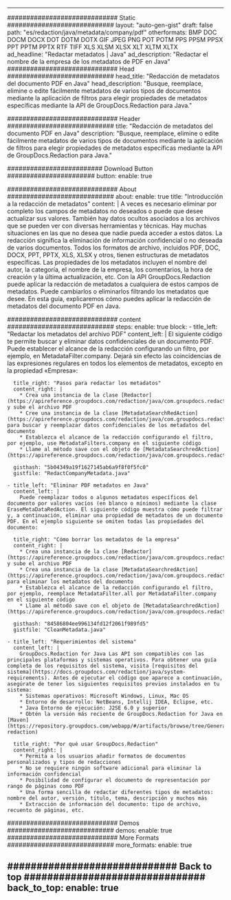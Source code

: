 
---
############################# Static ############################
layout: "auto-gen-gist" 
draft: false
path: "es/redaction/java/metadata/company/pdf"
otherformats: BMP DOC DOCM DOCX DOT DOTM DOTX GIF JPEG PNG POT POTM PPS PPSM PPSX PPT PPTM PPTX RTF TIFF XLS XLSM XLSX XLT XLTM XLTX  
ad_headline: "Redactar metadatos | Java"
ad_description: "Redactar el nombre de la empresa de los metadatos de PDF en Java"
############################# Head ############################
head_title: "Redacción de metadatos del documento PDF en Java"
head_description: "Busque, reemplace, elimine o edite fácilmente metadatos de varios tipos de documentos mediante la aplicación de filtros para elegir propiedades de metadatos específicas mediante la API de GroupDocs.Redaction para Java."

############################# Header ############################
title: "Redacción de metadatos del documento PDF en Java"
description: "Busque, reemplace, elimine o edite fácilmente metadatos de varios tipos de documentos mediante la aplicación de filtros para elegir propiedades de metadatos específicas mediante la API de GroupDocs.Redaction para Java."

######################### Download Button #######################
button:
    enable: true

############################# About ############################
about:
    enable: true
    title: "Introducción a la redacción de metadatos"
    content: |
        A veces es necesario eliminar por completo los campos de metadatos no deseados o puede que desee actualizar sus valores. También hay datos ocultos asociados a los archivos que se pueden ver con diversas herramientas y técnicas. Hay muchas situaciones en las que no desea que nadie pueda acceder a estos datos. La redacción significa la eliminación de información confidencial o no deseada de varios documentos. Todos los formatos de archivo, incluidos PDF, DOC, DOCX, PPT, PPTX, XLS, XLSX y otros, tienen estructuras de metadatos específicas. Las propiedades de los metadatos incluyen el nombre del autor, la categoría, el nombre de la empresa, los comentarios, la hora de creación y la última actualización, etc. Con la API GroupDocs.Redaction puede aplicar la redacción de metadatos a cualquiera de estos campos de metadatos. Puede cambiarlos o eliminarlos filtrando los metadatos que desee. En esta guía, explicaremos cómo puedes aplicar la redacción de metadatos del documento PDF en Java.

############################# content ############################
steps:
    enable: true
    block:
    - title_left: "Redactar los metadatos del archivo PDF"
      content_left: |
        El siguiente código te permite buscar y eliminar datos confidenciales de un documento PDF. Puede establecer el alcance de la redacción configurando un filtro, por ejemplo, en MetadataFilter.company. Dejará sin efecto las coincidencias de las expresiones regulares en todos los elementos de metadatos, excepto en la propiedad «Empresa»: 

      title_right: "Pasos para redactar los metadatos"
      content_right: |
        * Crea una instancia de la clase [Redactor](https://apireference.groupdocs.com/redaction/java/com.groupdocs.redaction/Redactor) y sube el archivo PDF
        * Cree una instancia de la clase [MetadataSearchRedAction](https://apireference.groupdocs.com/redaction/java/com.groupdocs.redaction.redactions/MetadataSearchRedaction) para buscar y reemplazar datos confidenciales de los metadatos del documento
        * Establezca el alcance de la redacción configurando el filtro, por ejemplo, use MetadataFilters.company en el siguiente código
        * Llame al método save con el objeto de [MetadataSearchredAction](https://apireference.groupdocs.com/redaction/java/com.groupdocs.redaction.redactions/MetadataSearchRedaction) 

      gisthash: "5b04349a19f1627145ab6a9f8f0f5fc0"
      gistfile: "RedactCompanyMetadata.java"
      
    - title_left: "Eliminar PDF metadatos en Java"
      content_left: |
        Puede reemplazar todos o algunos metadatos específicos del documento por valores vacíos (en blanco o mínimos) mediante la clase EraseMetaDataRedAction. El siguiente código muestra cómo puede filtrar y, a continuación, eliminar una propiedad de metadatos de un documento PDF. En el ejemplo siguiente se omiten todas las propiedades del documento: 
        
      title_right: "Cómo borrar los metadatos de la empresa"
      content_right: |
        * Crea una instancia de la clase [Redactor](https://apireference.groupdocs.com/redaction/java/com.groupdocs.redaction/Redactor) y sube el archivo PDF
        * Crea una instancia de la clase [MetadataSearchredAction](https://apireference.groupdocs.com/redaction/java/com.groupdocs.redaction.redactions/MetadataSearchRedaction) para eliminar los metadatos del documento
        * Establezca el alcance de la redacción configurando el filtro, por ejemplo, reemplace MetadataFilter.all por MetadataFilter.company en el siguiente código
        * Llame al método save con el objeto de [MetadataSearchredAction](https://apireference.groupdocs.com/redaction/java/com.groupdocs.redaction.redactions/MetadataSearchRedaction) 
        
      gisthash: "84586804ee996134fd12f2061f989fd5"
      gistfile: "CleanMetadata.java"

    - title_left: "Requerimientos del sistema"
      content_left: |
        GroupDocs.Redaction for Java Las API son compatibles con las principales plataformas y sistemas operativos. Para obtener una guía completa de los requisitos del sistema, visita [requisitos del sistema](https://docs.groupdocs.com/redaction/java/system-requirements). Antes de ejecutar el código que aparece a continuación, asegúrate de tener los siguientes requisitos previos instalados en tu sistema:
        * Sistemas operativos: Microsoft Windows, Linux, Mac OS
        * Entorno de desarrollo: NetBeans, Intellij IDEA, Eclipse, etc.
        * Java Entorno de ejecución: J2SE 6.0 y superior
        * Obtén la versión más reciente de GroupDocs.Redaction for Java en [Maven](https://repository.groupdocs.com/webapp/#/artifacts/browse/tree/General/repo/com/groupdocs/groupdocs-redaction)
        
      title_right: "Por qué usar GroupDocs.Redaction"
      content_right: |
        * Permita a los usuarios añadir formatos de documentos personalizados y tipos de redacciones
        * No se requiere ningún software adicional para eliminar la información confidencial
        * Posibilidad de configurar el documento de representación por rango de páginas como PDF
        * Una forma sencilla de redactar diferentes tipos de metadatos: nombre del autor, versión, título, tema, descripción y muchos más
        * Extracción de información del documento: tipo de archivo, recuento de páginas, etc.
        

############################# Demos ############################
demos:
    enable: true
############################# More Formats ############################
more_formats:
    enable: true

############################# Back to top ###############################
back_to_top:
    enable: true
---